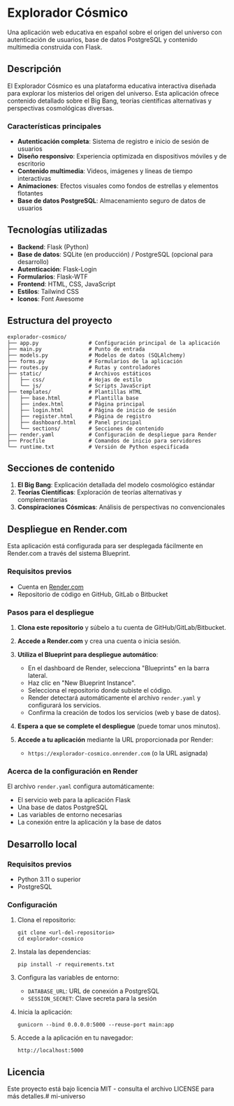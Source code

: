 # Explorador Cósmico

Una aplicación web educativa en español sobre el origen del universo con autenticación de usuarios, base de datos PostgreSQL y contenido multimedia construida con Flask.

## Descripción

El Explorador Cósmico es una plataforma educativa interactiva diseñada para explorar los misterios del origen del universo. Esta aplicación ofrece contenido detallado sobre el Big Bang, teorías científicas alternativas y perspectivas cosmológicas diversas.

### Características principales

- **Autenticación completa**: Sistema de registro e inicio de sesión de usuarios
- **Diseño responsivo**: Experiencia optimizada en dispositivos móviles y de escritorio
- **Contenido multimedia**: Videos, imágenes y líneas de tiempo interactivas
- **Animaciones**: Efectos visuales como fondos de estrellas y elementos flotantes
- **Base de datos PostgreSQL**: Almacenamiento seguro de datos de usuarios

## Tecnologías utilizadas

- **Backend**: Flask (Python)
- **Base de datos**: SQLite (en producción) / PostgreSQL (opcional para desarrollo)
- **Autenticación**: Flask-Login
- **Formularios**: Flask-WTF
- **Frontend**: HTML, CSS, JavaScript
- **Estilos**: Tailwind CSS
- **Iconos**: Font Awesome

## Estructura del proyecto

```
explorador-cosmico/
├── app.py                # Configuración principal de la aplicación
├── main.py               # Punto de entrada
├── models.py             # Modelos de datos (SQLAlchemy)
├── forms.py              # Formularios de la aplicación
├── routes.py             # Rutas y controladores
├── static/               # Archivos estáticos
│   ├── css/              # Hojas de estilo
│   └── js/               # Scripts JavaScript
├── templates/            # Plantillas HTML
│   ├── base.html         # Plantilla base
│   ├── index.html        # Página principal
│   ├── login.html        # Página de inicio de sesión
│   ├── register.html     # Página de registro
│   ├── dashboard.html    # Panel principal
│   └── sections/         # Secciones de contenido
├── render.yaml           # Configuración de despliegue para Render
├── Procfile              # Comandos de inicio para servidores
└── runtime.txt           # Versión de Python especificada
```

## Secciones de contenido

1. **El Big Bang**: Explicación detallada del modelo cosmológico estándar
2. **Teorías Científicas**: Exploración de teorías alternativas y complementarias
3. **Conspiraciones Cósmicas**: Análisis de perspectivas no convencionales

## Despliegue en Render.com

Esta aplicación está configurada para ser desplegada fácilmente en Render.com a través del sistema Blueprint.

### Requisitos previos

- Cuenta en [Render.com](https://render.com)
- Repositorio de código en GitHub, GitLab o Bitbucket

### Pasos para el despliegue

1. **Clona este repositorio** y súbelo a tu cuenta de GitHub/GitLab/Bitbucket.

2. **Accede a Render.com** y crea una cuenta o inicia sesión.

3. **Utiliza el Blueprint para despliegue automático**:
   - En el dashboard de Render, selecciona "Blueprints" en la barra lateral.
   - Haz clic en "New Blueprint Instance".
   - Selecciona el repositorio donde subiste el código.
   - Render detectará automáticamente el archivo `render.yaml` y configurará los servicios.
   - Confirma la creación de todos los servicios (web y base de datos).

4. **Espera a que se complete el despliegue** (puede tomar unos minutos).

5. **Accede a tu aplicación** mediante la URL proporcionada por Render:
   - `https://explorador-cosmico.onrender.com` (o la URL asignada)

### Acerca de la configuración en Render

El archivo `render.yaml` configura automáticamente:

- El servicio web para la aplicación Flask
- Una base de datos PostgreSQL
- Las variables de entorno necesarias
- La conexión entre la aplicación y la base de datos

## Desarrollo local

### Requisitos previos

- Python 3.11 o superior
- PostgreSQL

### Configuración

1. Clona el repositorio:
   ```
   git clone <url-del-repositorio>
   cd explorador-cosmico
   ```

2. Instala las dependencias:
   ```
   pip install -r requirements.txt
   ```

3. Configura las variables de entorno:
   - `DATABASE_URL`: URL de conexión a PostgreSQL
   - `SESSION_SECRET`: Clave secreta para la sesión

4. Inicia la aplicación:
   ```
   gunicorn --bind 0.0.0.0:5000 --reuse-port main:app
   ```

5. Accede a la aplicación en tu navegador:
   ```
   http://localhost:5000
   ```

## Licencia

Este proyecto está bajo licencia MIT - consulta el archivo LICENSE para más detalles.# mi-universo
